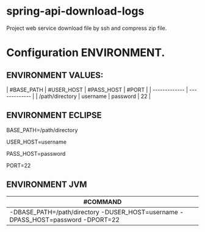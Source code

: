 # spring-api-download-logs
Project web service download file by ssh and compress zip file.


# Configuration ENVIRONMENT.

## ENVIRONMENT VALUES:

| #BASE_PATH | #USER_HOST | #PASS_HOST | #PORT |
| ------------- | ------------- |
| /path/directory | username | password | 22 |

## ENVIRONMENT ECLIPSE

BASE_PATH=/path/directory

USER_HOST=username

PASS_HOST=password

PORT=22

## ENVIRONMENT JVM

| #COMMAND |
| ------------- |
| -DBASE_PATH=/path/directory -DUSER_HOST=username -DPASS_HOST=password -DPORT=22 |
